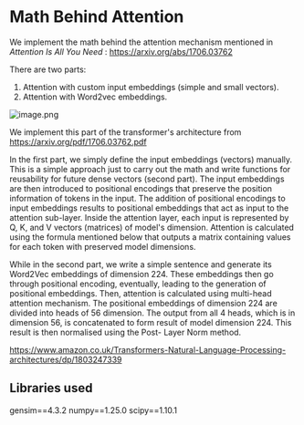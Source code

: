 # Math Behind Attention

We implement the math behind the attention mechanism mentioned in *Attention Is All You Need* : https://arxiv.org/abs/1706.03762

There are two parts:

1. Attention with custom input embeddings (simple and small vectors). 
2. Attention with Word2vec embeddings.


![image.png](attachment:image.png)

We implement this part of the transformer's architecture from https://arxiv.org/pdf/1706.03762.pdf

In the first part, we simply define the input embeddings (vectors) manually. This is a simple approach just to carry out the math and write functions for reusability for future dense vectors (second part). The input embeddings are then introduced to positional encodings that preserve the position information of tokens in the input. The addition of positional encodings to input embeddings results to positional embeddings that act as input to the attention sub-layer. Inside the attention layer, each input is represented by Q, K, and V vectors (matrices) of model's dimension. Attention is calculated using the formula mentioned below that outputs a matrix containing values for each token with preserved model dimensions.

While in the second part, we write a simple sentence and generate its Word2Vec embeddings of dimension 224. These embeddings then go through positional encoding, eventually, leading to the generation of positional embeddings. Then, attention is calculated using multi-head attention mechanism. The positional embeddings of dimension 224 are divided into heads of 56 dimension. The output from all 4 heads, which is in dimension 56, is concatenated to form result of model dimension 224. This result is then normalised using the Post- Layer Norm method.

https://www.amazon.co.uk/Transformers-Natural-Language-Processing-architectures/dp/1803247339

## Libraries used

gensim==4.3.2
numpy==1.25.0
scipy==1.10.1


